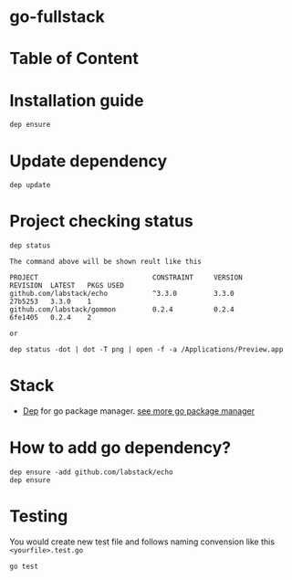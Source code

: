 # go-fullstack

# Table of Content

# Installation guide
```
dep ensure
```

# Update dependency
```
dep update
```

# Project checking status
```
dep status

The command above will be shown reult like this

PROJECT                            CONSTRAINT     VERSION        REVISION  LATEST   PKGS USED
github.com/labstack/echo           ^3.3.0         3.3.0          27b5253   3.3.0    1
github.com/labstack/gommon         0.2.4          0.2.4          6fe1405   0.2.4    2

or

dep status -dot | dot -T png | open -f -a /Applications/Preview.app
```

# Stack
- [Dep](https://golang.github.io) for go package manager. [see more go package manager](https://github.com/golang/go/wiki/PackageManagementTools)

# How to add go dependency?
```
dep ensure -add github.com/labstack/echo
dep ensure
```

# Testing
You would create new test file and follows naming convension like this `<yourfile>.test.go`

```
go test
```
